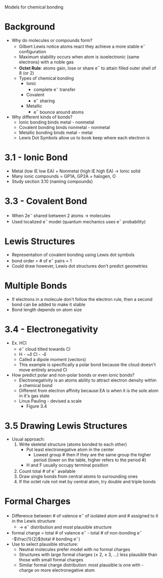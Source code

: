 Models for chemical bonding

# Background

- Why do molecules or compounds form?
	- Gilbert Lewis notice atoms react they achieve a more stable e$^-$ configuration
	- Maximum stability occurs when atom is isoelectronic (same electrons) with a noble gas
	- **Octet Rule**: atoms gain, lose or share e$^-$ to attain filled outer shell of 8 (or 2)
	- Types of chemical bonding
		- Ionic
			- complete e$^-$ transfer
		- Covalent
			- e$^-$ sharing
		- Metallic
			- e$^-$ bounce around atoms
- Why different kinds of bonds?
	- Ionic bonding binds metal - nonmetal
	- Covalent bonding binds nonmetal - nonmetal
	- Metallic bonding binds metal - metal
	- Lewis Dot Symbols allow us to book keep where each electron is

# 3.1 - Ionic Bond

- Metal (low IE low EA) + Nonmetal (high IE high EA) $\rightarrow$ Ionic solid
- Many ionic compounds = GP1A, GP2A + halogen, O
- Study section 3.10 (naming compounds)

# 3.3 - Covalent Bond

- When 2e$^-$ shared between 2 atoms $\rightarrow$ molecules
- Used localized e$^-$ model (quantum mechanics uses e$^-$ probability)

# Lewis Structures

- Representation of covalent bonding using Lewis dot symbols
- bond order = # of e$^-$ pairs = 1
- Could draw however, Lewis dot structures don't predict geometries

# Multiple Bonds

- If electrons in a molecule don't follow the electron rule, then a second bond can be added to make it stable
- Bond length depends on atom size

# 3.4 - Electronegativity

- Ex. HCl
	- e$^-$ cloud tilted towards Cl
	- H - +$\delta$ Cl - -$\delta$
	- Called a dipole moment (vectors)
	- This example is specifically a polar bond because the cloud doesn't move entirely around Cl
- How predict polar and non-polar bonds or even ionic bonds?
	- Electronegativity is an atoms ability to attract electron density within a chemical bond
	- Different from electron affinity because EA is when it is the sole atom in it's gas state
	- Linus Pauling - devised a scale
		- Figure 3.4

# 3.5 Drawing Lewis Structures

- Usual approach:
	1. Write skeletal structure (atoms bonded to each other)
		- Put least electronegative atom in the center
			- Lowest group # then if they are the same group the higher period (lower on the table, higher refers to the period #)
		- H and F usually occupy terminal position
	2. Count total # of e$^-$ available 
	3. Draw single bonds from central atoms to surrounding ones
	4. If the octet rule not met by central atom, try double and triple bonds

# Formal Charges

- Difference between # of valence e$^-$ of isolated atom and # assigned to it in the Lewis structure
	- $\rightarrow$ e$^-$ distribution and most plausible structure
- formal charge = total # of valence e$^-$ - total # of non-bonding e$^-$ -$\frac{1}{2}$(total # bonding e$^-$)
- Use to select plausible structure:
	- Neutral molecules prefer model with no formal charges
	- Structures with large formal charges ($\pm$ 2, $\pm$ 3, ...) less plausible than those with small formal charges
	- Similar formal charge distribution: most plausible is one with - charge on more electronegative atom